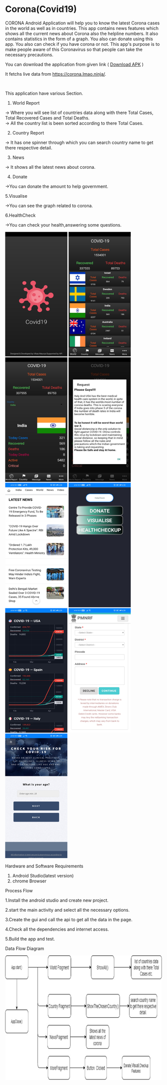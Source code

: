 # Corona(Covid19)

CORONA Android Application will help you to know the latest Corona cases in the world as well as in countries. This app contains news features which shows all the current news about Corona also the helpline numbers. It also contains statistics in the form of a graph. You also can donate using this app. You also can check if you have corona or not. This app's purpose is to make people aware of this Coronavirus so that people can take the necessary precautions.

You can download the application from given link ( <a href="https://drive.google.com/file/d/1jyWVqPHt92j1Ts_YAKe5E0GqgkMoSZ_y/view?usp=sharing">Download APK</a> ) <br/>

It fetchs live data from <a href="https://corona.lmao.ninja/">https://corona.lmao.ninja/</a>.

<br/>

This application have various Section.

1. World Report

-> Where you will see list of countries data along with there Total Cases, Total Recovered Cases and Total Deaths.
<br/>
-> All the country list is been sorted according to there Total Cases.

2. Country Report

-> It has one spinner through which you can search country name to get there respective detail.

3.  News

-> It shows all the latest news about corona.

4. Donate

->You can donate the amount to help government.

5.Visualise

->You can see the graph related to corona.

6.HealthCheck

->You can check your health,answering some questions.

<p float = "left">
  
<img src ="Images/home.jpg"  width="200" height="400">
<img src ="Images/world.jpg"  width="200" height="400">
<img src ="Images/country.jpg"  width="200" height="400">
<img src ="Images/msg.jpg"  width="200" height="400">
<img src ="Images/news.jpg"  width="200" height="400">
<img src ="Images/help.jpg"  width="200" height="400">
<img src ="Images/vis.jpg"  width="200" height="400">
<img src ="Images/donate.jpg"  width="200" height="400">
<img src ="Images/check.jpg"  width="200" height="400">
</p>

Hardware and Software Requirements
1. Android Studio(latest version)
2. chrome Browser

Process Flow

1.Install the android studio and create new project.

2.start the main activity and select all the necessary options.

3.Create the gui and call the api to get all the data in the page.

4.Check all the dependencies and internet access.

5.Build the app and test.

Data Flow Diagram

<img src ="Images/Dataflow.jpg"  width="600" height="400">
